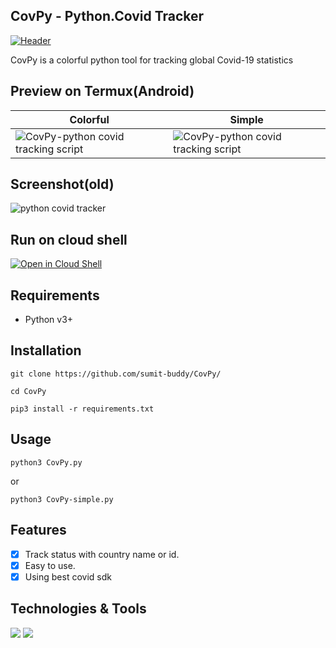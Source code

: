 ## CovPy - Python.Covid Tracker

[![Header](https://i.pinimg.com/originals/a8/d8/66/a8d866c87e75ae65af8a3f167ee1e8f6.gif, "Header")](https://thetechnohack.cf/)

CovPy is a colorful python tool for tracking global Covid-19 statistics

## Preview on Termux(Android)

| Colorful | Simple |
|---| --- |
| ![CovPy-python covid tracking script](https://raw.githubusercontent.com/sumit-buddy/CovPy/main/img/CovPy-colorful.jpg) | ![CovPy-python covid tracking script](https://raw.githubusercontent.com/sumit-buddy/CovPy/main/img/CovPy-simple.jpg) |

## Screenshot(old)
![python covid tracker](https://raw.githubusercontent.com/sumit-buddy/CovPy/main/screenshot.jpg)

## Run on cloud shell
[![Open in Cloud Shell](https://gstatic.com/cloudssh/images/open-btn.svg)](https://ssh.cloud.google.com/cloudshell/editor?cloudshell_git_repo=https%3A%2F%2Fgithub.com%2FSumit-buddy%2FCovPy)

## Requirements
- Python v3+<br>

## Installation
```
git clone https://github.com/sumit-buddy/CovPy/

cd CovPy

pip3 install -r requirements.txt
```

## Usage
```
python3 CovPy.py
```
or
```
python3 CovPy-simple.py
```

## Features
- [x] Track status with country name or id.
- [x] Easy to use.
- [x] Using best covid sdk

## Technologies & Tools
![](https://img.shields.io/badge/OS-Linux-informational?style=flat&logo=linux&logoColor=white&color=2bbc8a)
![](https://img.shields.io/badge/Code-Python-informational?style=flat&logo=python&logoColor=white&color=2bbc8a)

